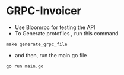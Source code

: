 # GRPC-Invoicer

- Use Bloomrpc for testing the API
- To Generate protofiles , run this command
```
make generate_grpc_file
```
- and then, run the main.go file

```bash 
go run main.go
```
